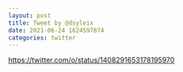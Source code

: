 ```yaml
--- 
layout: post 
title: Tweet by @dsyleix 
date: 2021-06-24 1624597874 
categories: twitter 
--- 
```

https://twitter.com/o/status/1408291653178195970